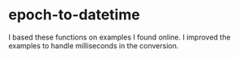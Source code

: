 # epoch-to-datetime

I based these functions on examples I found online. I improved the examples to handle milliseconds in the conversion.

